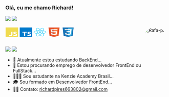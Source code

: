 ### Olá, eu  me chamo Richard!

<div style="display: flex >
<a href="https://github.com/RichardLimaDxD">

<img heigth="180em" src="https://github-readme-stats-sigma-five.vercel.app/api?username=RichardLimaDxD&show_icons=true&theme=tokyonight" />
<img heigth="180em" src="https://github-readme-stats-sigma-five.vercel.app/api/top-langs/?username=RichardLimaDxD&layout=compact&langs_count=8&theme=tokyonight" />

<div/>

<div style="display: inline_block"><br>
  <img align="center" alt="Rafa-Js" height="30" width="40" src="https://raw.githubusercontent.com/devicons/devicon/master/icons/javascript/javascript-plain.svg">
  <img align="center" alt="Rafa-Ts" height="30" width="40" src="https://raw.githubusercontent.com/devicons/devicon/master/icons/typescript/typescript-plain.svg">
  <img align="center" alt="Rafa-React" height="30" width="40" src="https://raw.githubusercontent.com/devicons/devicon/master/icons/react/react-original.svg">
  <img align="center" alt="Rafa-HTML" height="30" width="40" src="https://raw.githubusercontent.com/devicons/devicon/master/icons/html5/html5-original.svg">
  <img align="center" alt="Rafa-CSS" height="30" width="40" src="https://raw.githubusercontent.com/devicons/devicon/master/icons/css3/css3-original.svg">
 <img align="right" alt="Rafa-pic" height="250" style="border-radius:50px;" src="https://static.wikia.nocookie.net/grandsummoners_gamepedia_en/images/f/f2/Rimuru_%28Sime-form%29_Full_Art.png/revision/latest?cb=20190218135839?width=676&height=976">
</div>

##

<div>

<a href = "mailto:richardpires663802@gmail.com"><img src="https://img.shields.io/badge/-Gmail-%23333?style=for-the-badge&logo=gmail&logoColor=white" target="_blank"></a>
<a href="https://www.linkedin.com/in/richard-lima-b70203246/" target="_blank"><img src="https://img.shields.io/badge/-LinkedIn-%230077B5?style=for-the-badge&logo=linkedin&logoColor=white" target="_blank"></a> 

<div/>

  
  
- 🌱 Atualmente estou estudando BackEnd...
- 👯 Estou procurando emprego de desenvolvedor FrontEnd ou FullStack...
- 👨🏽‍💻 Sou estudante na Kenzie Academy Brasil...
- 🎓 Sou formado em Desenvolvedor FrontEnd...
- 👋🏻 Contato: richardpires663802@gmail.com   
